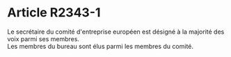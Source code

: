 # Article R2343-1

  
Le secrétaire du comité d'entreprise européen est désigné à la majorité des voix parmi ses membres.   
Les membres du bureau sont élus parmi les membres du comité.